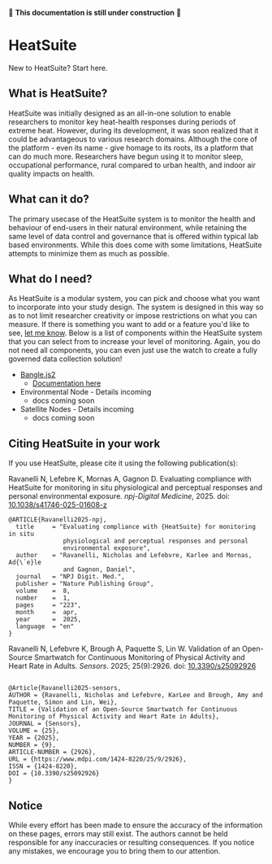  :construction: __This documentation is still under construction__ :construction:

# HeatSuite

New to HeatSuite? Start here.

## What is HeatSuite?

HeatSuite was initially designed as an all-in-one solution to enable researchers to monitor key heat-health responses during periods of extreme heat. However, during its development, it was soon realized that it could be advantageous to various research domains. Although the core of the platform - even its name - give homage to its roots, its a platform that can do much more. Researchers have begun using it to monitor sleep, occupational performance, rural compared to urban health, and indoor air quality impacts on health. 

## What can it do?

The primary usecase of the HeatSuite system is to monitor the health and behaviour of end-users in their natural environment, while retaining the same level of data control and governance that is offered within typical lab based environments. While this does come with some limitations, HeatSuite attempts to minimize them as much as possible.

## What do I need?

As HeatSuite is a modular system, you can pick and choose what you want to incorporate into your study design. The system is designed in this way so as to not limit researcher creativity or impose restrictions on what you can measure. If there is something you want to add or a feature you'd like to see, [let me know](emailto:nick.ravanelli@gmail.com). Below is a list of components within the HeatSuite system that you can select from to increase your level of monitoring. Again, you do not need all components, you can even just use the watch to create a fully governed data collection solution!

- [Bangle.js2](https://www.espruino.com/Bangle.js2)
    - [Documentation here](watchapp/index.md)
- Environmental Node - Details incoming
    - docs coming soon
- Satellite Nodes - Details incoming
    - docs coming soon


## Citing HeatSuite in your work

If you use HeatSuite, please cite it using the following publication(s):

Ravanelli N, Lefebre K, Mornas A, Gagnon D. Evaluating compliance with HeatSuite for monitoring in situ physiological and perceptual responses and personal environmental exposure. *npj-Digital Medicine*, 2025. doi: [10.1038/s41746-025-01608-z](https://doi.org/10.1038/s41746-025-01608-z)

```
@ARTICLE{Ravanelli2025-npj,
  title     = "Evaluating compliance with {HeatSuite} for monitoring in situ
               physiological and perceptual responses and personal
               environmental exposure",
  author    = "Ravanelli, Nicholas and Lefebvre, Karlee and Mornas, Ad{\`e}le
               and Gagnon, Daniel",
  journal   = "NPJ Digit. Med.",
  publisher = "Nature Publishing Group",
  volume    =  8,
  number    =  1,
  pages     = "223",
  month     =  apr,
  year      =  2025,
  language  = "en"
}
```

Ravanelli N, Lefebvre K, Brough A, Paquette S, Lin W. Validation of an Open-Source Smartwatch for Continuous Monitoring of Physical Activity and Heart Rate in Adults. *Sensors*. 2025; 25(9):2926. doi: [10.3390/s25092926](https://doi.org/10.3390/s25092926)

```

@Article{Ravanelli2025-sensors,
AUTHOR = {Ravanelli, Nicholas and Lefebvre, KarLee and Brough, Amy and Paquette, Simon and Lin, Wei},
TITLE = {Validation of an Open-Source Smartwatch for Continuous Monitoring of Physical Activity and Heart Rate in Adults},
JOURNAL = {Sensors},
VOLUME = {25},
YEAR = {2025},
NUMBER = {9},
ARTICLE-NUMBER = {2926},
URL = {https://www.mdpi.com/1424-8220/25/9/2926},
ISSN = {1424-8220},
DOI = {10.3390/s25092926}
}
```


## Notice

While every effort has been made to ensure the accuracy of the information on these pages, errors may still exist. The authors cannot be held responsible for any inaccuracies or resulting consequences. If you notice any mistakes, we encourage you to bring them to our attention.